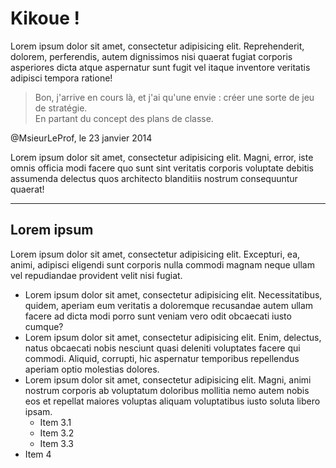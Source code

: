 ﻿---
layout: homepage
title: #KiffanceDeProf
---

# Kikoue !

Lorem ipsum dolor sit amet, consectetur adipisicing elit. Reprehenderit, dolorem, perferendis, autem dignissimos nisi quaerat fugiat corporis asperiores dicta atque aspernatur sunt fugit vel itaque inventore veritatis adipisci tempora ratione!

> Bon, j'arrive en cours là, et j'ai qu'une envie : créer une sorte de jeu de stratégie. <br />En partant du concept des plans de classe.
  <footer>@MsieurLeProf, le 23 janvier 2014</footer>

Lorem ipsum dolor sit amet, consectetur adipisicing elit. Magni, error, iste omnis officia modi facere quo sunt sint veritatis corporis voluptate debitis assumenda delectus quos architecto blanditiis nostrum consequuntur quaerat!

***

## Lorem ipsum

Lorem ipsum dolor sit amet, consectetur adipisicing elit. Excepturi, ea, animi, adipisci eligendi sunt corporis nulla commodi magnam neque ullam vel repudiandae provident velit nisi fugiat.

- Lorem ipsum dolor sit amet, consectetur adipisicing elit. Necessitatibus, quidem, aperiam eum veritatis a doloremque recusandae autem ullam facere ad dicta modi porro sunt veniam vero odit obcaecati iusto cumque?
- Lorem ipsum dolor sit amet, consectetur adipisicing elit. Enim, delectus, natus obcaecati nobis nesciunt quasi deleniti voluptates facere qui commodi. Aliquid, corrupti, hic aspernatur temporibus repellendus aperiam optio molestias dolores.
- Lorem ipsum dolor sit amet, consectetur adipisicing elit. Magni, animi nostrum corporis ab voluptatum doloribus mollitia nemo autem nobis eos et repellat maiores voluptas aliquam voluptatibus iusto soluta libero ipsam.
  - Item 3.1
  - Item 3.2
  - Item 3.3
- Item 4